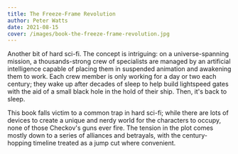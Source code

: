 ```yaml
---
title: The Freeze-Frame Revolution
author: Peter Watts
date: 2021-08-15
cover: /images/book-the-freeze-frame-revolution.jpg
---
```


Another bit of hard sci-fi. The concept is intriguing: on a universe-spanning mission, a thousands-strong crew of specialists are managed by an artificial intelligence capable of placing them in suspended animation and awakening them to work. Each crew member is only working for a day or two each century; they wake up after decades of sleep to help build lightspeed gates with the aid of a small black hole in the hold of their ship. Then, it's back to sleep.

This book falls victim to a common trap in hard sci-fi; while there are lots of devices to create a unique and nerdy world for the characters to occupy, none of those Checkov's guns ever fire. The tension in the plot comes mostly down to a series of alliances and betrayals, with the century-hopping timeline treated as a jump cut where convenient.